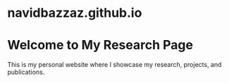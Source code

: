 # navidbazzaz.github.io
<!DOCTYPE html>
<html>
<head>
    <title>My Personal Website</title>
</head>
<body>
    <h1>Welcome to My Research Page</h1>
    <p>This is my personal website where I showcase my research, projects, and publications.</p>
</body>
</html>
